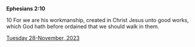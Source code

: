 **Ephesians 2:10**

10 For we are his workmanship, created in Christ Jesus unto good works, which God hath before ordained that we should walk in them.

[Tuesday 28-November, 2023](https://getbible.life/kjv/Ephesians/2/10)

